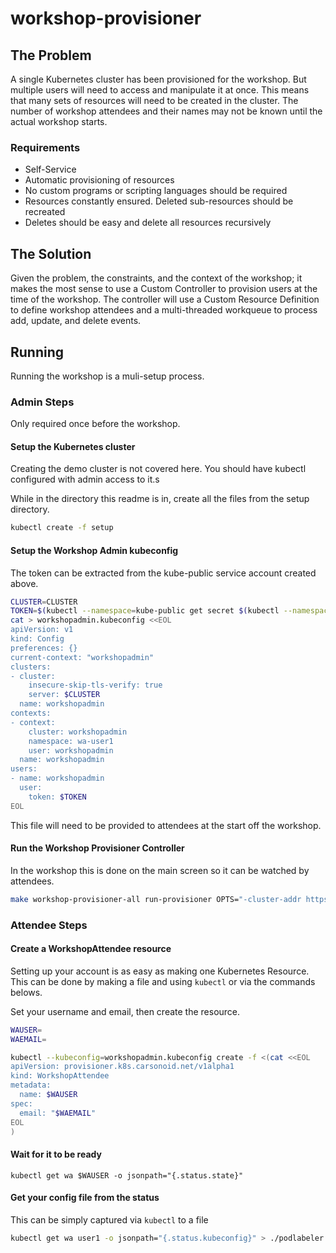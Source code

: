 # workshop-provisioner

## The Problem

A single Kubernetes cluster has been provisioned for the workshop. But multiple users will need to access and manipulate it at once. This means that many sets of resources will need to be created in the cluster. The number of workshop attendees and their names may not be known until the actual workshop starts.

### Requirements

  * Self-Service
  * Automatic provisioning of resources
  * No custom programs or scripting languages should be required
  * Resources constantly ensured. Deleted sub-resources should be recreated
  * Deletes should be easy and delete all resources recursively

## The Solution

Given the problem, the constraints, and the context of the workshop; it makes the most sense to use a Custom Controller to provision users at the time of the workshop. The controller will use a Custom Resource Definition to define workshop attendees and a multi-threaded workqueue to process add, update, and delete events.

## Running

Running the workshop is a muli-setup process.

### Admin Steps

Only required once before the workshop.

#### Setup the Kubernetes cluster

Creating the demo cluster is not covered here. You should have kubectl configured with admin access to it.s

While in the directory this readme is in, create all the files from the setup directory.

```bash
kubectl create -f setup
```

#### Setup the Workshop Admin kubeconfig

The token can be extracted from the kube-public service account created above.

```bash
CLUSTER=CLUSTER
TOKEN=$(kubectl --namespace=kube-public get secret $(kubectl --namespace=kube-public get sa workshop-admin -o jsonpath="{.secrets[0].name}") -o jsonpath="{.data.token}" |base64 -d -w0)
cat > workshopadmin.kubeconfig <<EOL
apiVersion: v1
kind: Config
preferences: {}
current-context: "workshopadmin"
clusters:
- cluster:
    insecure-skip-tls-verify: true
    server: $CLUSTER
  name: workshopadmin
contexts:
- context:
    cluster: workshopadmin
    namespace: wa-user1
    user: workshopadmin
  name: workshopadmin
users:
- name: workshopadmin
  user:
    token: $TOKEN
EOL
```

This file will need to be provided to attendees at the start off the workshop.

#### Run the Workshop Provisioner Controller

In the workshop this is done on the main screen so it can be watched by attendees.

```bash
make workshop-provisioner-all run-provisioner OPTS="-cluster-addr https://cluster-addr"
```

### Attendee Steps

#### Create a WorkshopAttendee resource

Setting up your account is as easy as making one Kubernetes Resource. This can be done by making a file and using `kubectl` or via the commands belows.

Set your username and email, then create the resource.

```bash
WAUSER=
WAEMAIL=

kubectl --kubeconfig=workshopadmin.kubeconfig create -f <(cat <<EOL
apiVersion: provisioner.k8s.carsonoid.net/v1alpha1
kind: WorkshopAttendee
metadata:
  name: $WAUSER
spec:
  email: "$WAEMAIL"
EOL
)
```

#### Wait for it to be ready

```
kubectl get wa $WAUSER -o jsonpath="{.status.state}"
```

#### Get your config file from the  status

This can be simply captured via `kubectl` to a file

```bash
kubectl get wa user1 -o jsonpath="{.status.kubeconfig}" > ./podlabeler.kubeconfig
```
